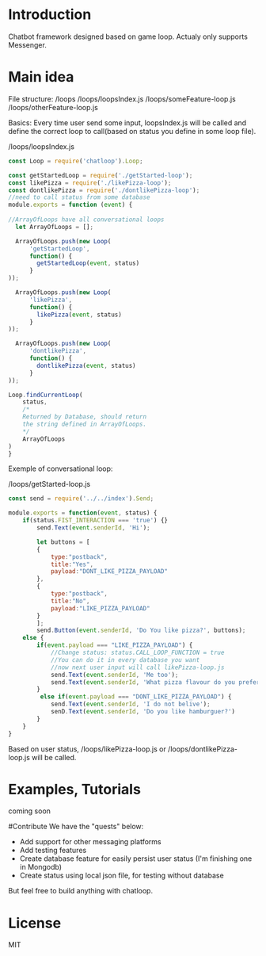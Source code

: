 # Introduction

Chatbot framework designed based on game loop. 
Actualy only supports Messenger.




# Main idea

File structure:
/loops
/loops/loopsIndex.js
/loops/someFeature-loop.js
/loops/otherFeature-loop.js

Basics:
Every time user send some input, loopsIndex.js will be called and define the correct loop to call(based on status you define in some loop file).

/loops/loopsIndex.js
```js
const Loop = require('chatloop').Loop;

const getStartedLoop = require('./getStarted-loop');
const likePizza = require('./likePizza-loop');
const dontlikePizza = require('./dontlikePizza-loop');
//need to call status from some database
module.exports = function (event) {
    
//ArrayOfLoops have all conversational loops
  let ArrayOfLoops = [];

  ArrayOfLoops.push(new Loop(
      'getStartedLoop',
      function() {
        getStartedLoop(event, status)
      }
));

  ArrayOfLoops.push(new Loop(
      'likePizza',
      function() {
        likePizza(event, status)
      }
));

  ArrayOfLoops.push(new Loop(
      'dontlikePizza',
      function() {
        dontlikePizza(event, status)
      }
));

Loop.findCurrentLoop(
    status,
    /*
    Returned by Database, should return
    the string defined in ArrayOfLoops.
    */  
    ArrayOfLoops
)
}

```

Exemple of conversational loop:

/loops/getStarted-loop.js
```js
const send = require('../../index').Send;

module.exports = function(event, status) {
    if(status.FIST_INTERACTION === 'true') {}
        send.Text(event.senderId, 'Hi');

        let buttons = [
        {
            type:"postback",
            title:"Yes",
            payload:"DONT_LIKE_PIZZA_PAYLOAD"
        },
        {
            type:"postback",
            title:"No",
            payload:"LIKE_PIZZA_PAYLOAD"
        }
        ];
        send.Button(event.senderId, 'Do You like pizza?', buttons);
    else {
        if(event.payload === "LIKE_PIZZA_PAYLOAD") {
            //Change status: status.CALL_LOOP_FUNCTION = true
            //You can do it in every database you want
            //now next user input will call likePizza-loop.js
            send.Text(event.senderId, 'Me too');
            send.Text(event.senderId, 'What pizza flavour do you prefer?');
        }
         else if(event.payload === "DONT_LIKE_PIZZA_PAYLOAD") {
            send.Text(event.senderId, 'I do not belive');
            senD.Text(event.senderId, 'Do you like hamburguer?')
        }
    }
}

```
Based on user status, /loops/likePizza-loop.js or 
/loops/dontlikePizza-loop.js will be called. 

# Examples, Tutorials
coming soon

#Contribute
We have the "quests" below: 

* Add support for other messaging platforms
* Add testing features
* Create database feature for easily persist user status
(I'm finishing one in Mongodb)   
* Create status using local json file, for testing without database

But feel free to build anything with chatloop.

# License

MIT